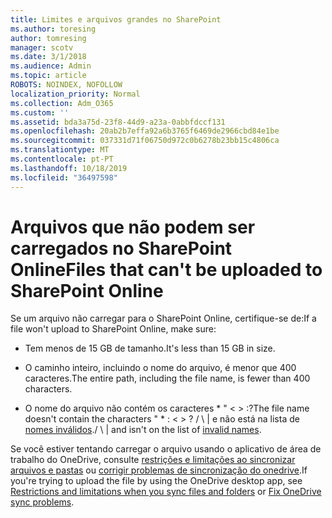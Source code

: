 ```yaml
---
title: Limites e arquivos grandes no SharePoint
ms.author: toresing
author: tomresing
manager: scotv
ms.date: 3/1/2018
ms.audience: Admin
ms.topic: article
ROBOTS: NOINDEX, NOFOLLOW
localization_priority: Normal
ms.collection: Adm_O365
ms.custom: ''
ms.assetid: bda3a75d-23f8-44d9-a23a-0abbfdccf131
ms.openlocfilehash: 20ab2b7effa92a6b3765f6469de2966cbd84e1be
ms.sourcegitcommit: 037331d71f06750d972c0b6278b23bb15c4806ca
ms.translationtype: MT
ms.contentlocale: pt-PT
ms.lasthandoff: 10/18/2019
ms.locfileid: "36497598"
---
```

# <a name="files-that-cant-be-uploaded-to-sharepoint-online"></a><span data-ttu-id="5fc29-102">Arquivos que não podem ser carregados no SharePoint Online</span><span class="sxs-lookup"><span data-stu-id="5fc29-102">Files that can't be uploaded to SharePoint Online</span></span>

<span data-ttu-id="5fc29-103">Se um arquivo não carregar para o SharePoint Online, certifique-se de:</span><span class="sxs-lookup"><span data-stu-id="5fc29-103">If a file won't upload to SharePoint Online, make sure:</span></span>
  
- <span data-ttu-id="5fc29-104">Tem menos de 15 GB de tamanho.</span><span class="sxs-lookup"><span data-stu-id="5fc29-104">It's less than 15 GB in size.</span></span>
    
- <span data-ttu-id="5fc29-105">O caminho inteiro, incluindo o nome do arquivo, é menor que 400 caracteres.</span><span class="sxs-lookup"><span data-stu-id="5fc29-105">The entire path, including the file name, is fewer than 400 characters.</span></span>
    
- <span data-ttu-id="5fc29-106">O nome do arquivo não contém os caracteres \* " \< \> :?</span><span class="sxs-lookup"><span data-stu-id="5fc29-106">The file name doesn't contain the characters " \* : \< \> ?</span></span> <span data-ttu-id="5fc29-107">/ \ | e não está na lista de [nomes inválidos](https://go.microsoft.com/fwlink/?linkid=866430).</span><span class="sxs-lookup"><span data-stu-id="5fc29-107">/ \ | and isn't on the list of [invalid names](https://go.microsoft.com/fwlink/?linkid=866430).</span></span>
    
<span data-ttu-id="5fc29-108">Se você estiver tentando carregar o arquivo usando o aplicativo de área de trabalho do OneDrive, consulte [restrições e limitações ao sincronizar arquivos e pastas](http://go.microsoft.com/fwlink/p/?LinkID=717734) ou [corrigir problemas de sincronização do onedrive](https://go.microsoft.com/fwlink/?linkid=866431).</span><span class="sxs-lookup"><span data-stu-id="5fc29-108">If you're trying to upload the file by using the OneDrive desktop app, see [Restrictions and limitations when you sync files and folders](http://go.microsoft.com/fwlink/p/?LinkID=717734) or [Fix OneDrive sync problems](https://go.microsoft.com/fwlink/?linkid=866431).</span></span>
  


